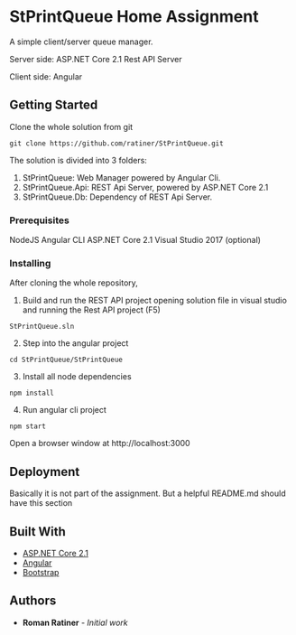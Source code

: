 # StPrintQueue Home Assignment

A simple client/server queue manager.

Server side: ASP.NET Core 2.1 Rest API Server

Client side: Angular

## Getting Started

Clone the whole solution from git
```
git clone https://github.com/ratiner/StPrintQueue.git
```

The solution is divided into 3 folders:
1. StPrintQueue: Web Manager powered by Angular Cli.
2. StPrintQueue.Api: REST Api Server, powered by ASP.NET Core 2.1
3. StPrintQueue.Db: Dependency of REST Api Server.

### Prerequisites

NodeJS
Angular CLI
ASP.NET Core 2.1
Visual Studio 2017 (optional)

### Installing

After cloning the whole repository,
1. Build and run the REST API project
opening solution file in visual studio and running the Rest API project (F5)
```
StPrintQueue.sln
```


2. Step into the angular project
```
cd StPrintQueue/StPrintQueue
```

3. Install all node dependencies
```
npm install
```
4. Run angular cli project
```
npm start
```
Open a browser window at http://localhost:3000
   
## Deployment

Basically it is not part of the assignment. 
But a helpful README.md should have this section

## Built With

* [ASP.NET Core 2.1](https://www.asp.net/)
* [Angular](https://www.angular.io/)
* [Bootstrap](https://www.getbootstrap.com/)

## Authors

* **Roman Ratiner** - *Initial work*